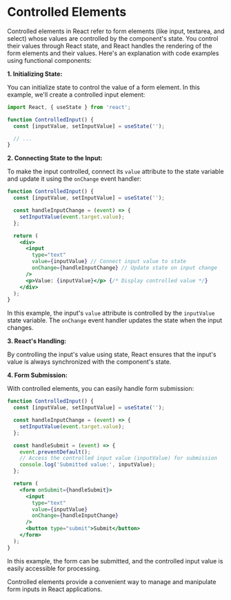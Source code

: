 # Controlled Elements

Controlled elements in React refer to form elements (like input, textarea, and select) whose values are controlled by the component's state. You control their values through React state, and React handles the rendering of the form elements and their values. Here's an explanation with code examples using functional components:

**1. Initializing State:**

You can initialize state to control the value of a form element. In this example, we'll create a controlled input element:

```jsx
import React, { useState } from 'react';

function ControlledInput() {
  const [inputValue, setInputValue] = useState('');

  // ...
}
```

**2. Connecting State to the Input:**

To make the input controlled, connect its `value` attribute to the state variable and update it using the `onChange` event handler:

```jsx
function ControlledInput() {
  const [inputValue, setInputValue] = useState('');

  const handleInputChange = (event) => {
    setInputValue(event.target.value);
  };

  return (
    <div>
      <input
        type="text"
        value={inputValue} // Connect input value to state
        onChange={handleInputChange} // Update state on input change
      />
      <p>Value: {inputValue}</p> {/* Display controlled value */}
    </div>
  );
}
```

In this example, the input's `value` attribute is controlled by the `inputValue` state variable. The `onChange` event handler updates the state when the input changes.

**3. React's Handling:**

By controlling the input's value using state, React ensures that the input's value is always synchronized with the component's state.

**4. Form Submission:**

With controlled elements, you can easily handle form submission:

```jsx
function ControlledInput() {
  const [inputValue, setInputValue] = useState('');

  const handleInputChange = (event) => {
    setInputValue(event.target.value);
  };

  const handleSubmit = (event) => {
    event.preventDefault();
    // Access the controlled input value (inputValue) for submission
    console.log('Submitted value:', inputValue);
  };

  return (
    <form onSubmit={handleSubmit}>
      <input
        type="text"
        value={inputValue}
        onChange={handleInputChange}
      />
      <button type="submit">Submit</button>
    </form>
  );
}
```

In this example, the form can be submitted, and the controlled input value is easily accessible for processing.

Controlled elements provide a convenient way to manage and manipulate form inputs in React applications.